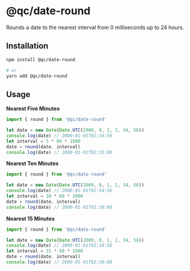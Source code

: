 # @qc/date-round

Rounds a date to the nearest interval from 0 milliseconds up to 24 hours.


## Installation

```sh
npm install @qc/date-round

# or
yarn add @qc/date-round
```


## Usage

**Nearest Five Minutes**

```js
import { round } from '@qc/date-round'

let date = new Date(Date.UTC(2000, 0, 1, 2, 34, 56))
console.log(date) // 2000-01-01T02:34:56
let interval = 5 * 60 * 1000
date = round(date, interval)
console.log(date) // 2000-01-01T02:35:00
```

**Nearest Ten Minutes**

```js
import { round } from '@qc/date-round'

let date = new Date(Date.UTC(2000, 0, 1, 2, 34, 56))
console.log(date) // 2000-01-01T02:34:56
let interval = 10 * 60 * 1000
date = round(date, interval)
console.log(date) // 2000-01-01T02:30:00
```

**Nearest 15 Minutes**

```js
import { round } from '@qc/date-round'

let date = new Date(Date.UTC(2000, 0, 1, 2, 34, 56))
console.log(date) // 2000-01-01T02:34:56
let interval = 15 * 60 * 1000
date = round(date, interval)
console.log(date) // 2000-01-01T02:30:00
```
